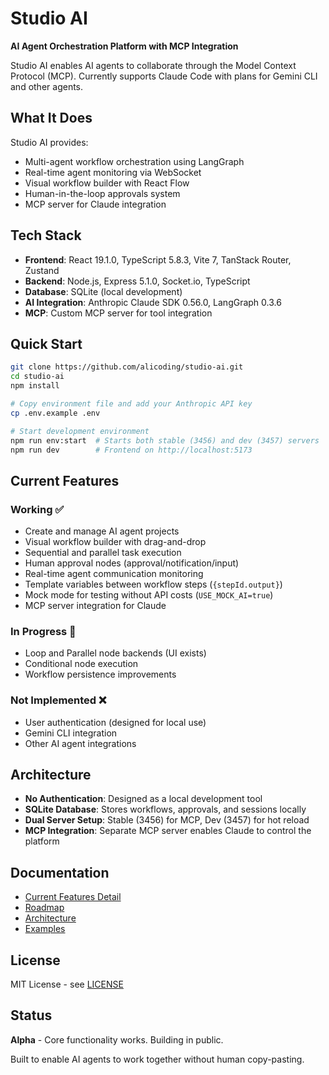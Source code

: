 # Studio AI

**AI Agent Orchestration Platform with MCP Integration**

Studio AI enables AI agents to collaborate through the Model Context Protocol (MCP). Currently supports Claude Code with plans for Gemini CLI and other agents.

## What It Does

Studio AI provides:

- Multi-agent workflow orchestration using LangGraph
- Real-time agent monitoring via WebSocket
- Visual workflow builder with React Flow
- Human-in-the-loop approvals system
- MCP server for Claude integration

## Tech Stack

- **Frontend**: React 19.1.0, TypeScript 5.8.3, Vite 7, TanStack Router, Zustand
- **Backend**: Node.js, Express 5.1.0, Socket.io, TypeScript
- **Database**: SQLite (local development)
- **AI Integration**: Anthropic Claude SDK 0.56.0, LangGraph 0.3.6
- **MCP**: Custom MCP server for tool integration

## Quick Start

```bash
git clone https://github.com/alicoding/studio-ai.git
cd studio-ai
npm install

# Copy environment file and add your Anthropic API key
cp .env.example .env

# Start development environment
npm run env:start  # Starts both stable (3456) and dev (3457) servers
npm run dev        # Frontend on http://localhost:5173
```

## Current Features

### Working ✅

- Create and manage AI agent projects
- Visual workflow builder with drag-and-drop
- Sequential and parallel task execution
- Human approval nodes (approval/notification/input)
- Real-time agent communication monitoring
- Template variables between workflow steps (`{stepId.output}`)
- Mock mode for testing without API costs (`USE_MOCK_AI=true`)
- MCP server integration for Claude

### In Progress 🚧

- Loop and Parallel node backends (UI exists)
- Conditional node execution
- Workflow persistence improvements

### Not Implemented ❌

- User authentication (designed for local use)
- Gemini CLI integration
- Other AI agent integrations

## Architecture

- **No Authentication**: Designed as a local development tool
- **SQLite Database**: Stores workflows, approvals, and sessions locally
- **Dual Server Setup**: Stable (3456) for MCP, Dev (3457) for hot reload
- **MCP Integration**: Separate MCP server enables Claude to control the platform

## Documentation

- [Current Features Detail](./docs/FEATURES.md)
- [Roadmap](./docs/ROADMAP.md)
- [Architecture](./docs/ARCHITECTURE.md)
- [Examples](./examples/)

## License

MIT License - see [LICENSE](./LICENSE)

## Status

**Alpha** - Core functionality works. Building in public.

Built to enable AI agents to work together without human copy-pasting.
